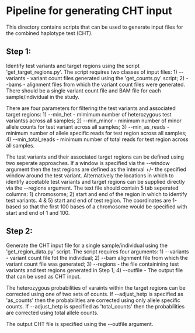 Pipeline for generating CHT input
=================================

This directory contains scripts that can be used to generate input files for the combined haplotype test (CHT).

Step 1:
-------

Identify test variants and target regions using the script
'get_target_regions.py'. The script requires two classes of input files: 1)
--variants - variant count files generated using the 'get_counts.py' script;
2) --bams - alignment files from which the variant count files were generated.
There should be a single variant count file and BAM file for each
sample/individual in the study.

There are four parameters for filtering the test variants and associated target
regions: 1) --min_het - mimimum number of heterozygous test variantss across all
samples; 2) --min_minor - minimum number of minor allele counts for test variant
across all samples; 3) --min_as_reads - minimum number of allele specific reads
for test region across all samples; 4) --min_total_reads - minimum number of
total reads for test region across all samples.

The test variants and their associated target regions can be defined using two
seperate approaches. If a window is specified via the --window argument then the
test regions are defined as the interval +/- the specified window around the
test variant. Alternatively the locations in which to identify accetable test
variants and target regions can be supplied directly via the --regions argument.
The text file should contain 5 tab seperated columns: 1) chromosome; 2) start
and end of the region in which to identify test variants. 4 & 5) start and end
of test region. The coordinates are 1-based so that the first 100 bases of a
chromosome would be specified with start and end of 1 and 100.

Step 2:
-------

Generate the CHT input file for a single sample/individual using the
'get_region_data.py' script. The script requires four arguments: 1) --variants -
variant count file fot the individual; 2) --bam alignment file from which the
variant count file was generated; 3) --regions - the file containining test
variants and test regions generated in Step 1; 4) --outfile - The output file
that can be used as CHT input.

The heterozygous probabilities of varaints within the target regions can be
corrected using one of two sets of counts. If --adjust_hetp is specified as
'as_counts' then the probabilities are corrected using only allele specific
counts. If --adjust_hetp is specified as 'total_counts' then the probabilities
are corrected using total allele counts. 

The output CHT file is specified using the --outfile argument.
